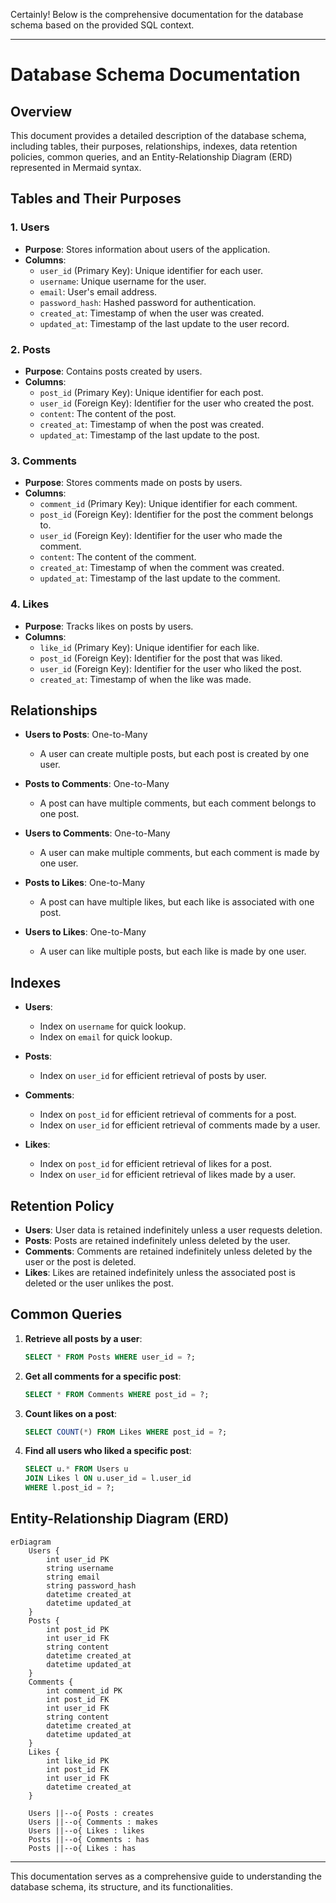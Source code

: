 Certainly! Below is the comprehensive documentation for the database schema based on the provided SQL context.

---

# Database Schema Documentation

## Overview
This document provides a detailed description of the database schema, including tables, their purposes, relationships, indexes, data retention policies, common queries, and an Entity-Relationship Diagram (ERD) represented in Mermaid syntax.

## Tables and Their Purposes

### 1. Users
- **Purpose**: Stores information about users of the application.
- **Columns**:
  - `user_id` (Primary Key): Unique identifier for each user.
  - `username`: Unique username for the user.
  - `email`: User's email address.
  - `password_hash`: Hashed password for authentication.
  - `created_at`: Timestamp of when the user was created.
  - `updated_at`: Timestamp of the last update to the user record.

### 2. Posts
- **Purpose**: Contains posts created by users.
- **Columns**:
  - `post_id` (Primary Key): Unique identifier for each post.
  - `user_id` (Foreign Key): Identifier for the user who created the post.
  - `content`: The content of the post.
  - `created_at`: Timestamp of when the post was created.
  - `updated_at`: Timestamp of the last update to the post.

### 3. Comments
- **Purpose**: Stores comments made on posts by users.
- **Columns**:
  - `comment_id` (Primary Key): Unique identifier for each comment.
  - `post_id` (Foreign Key): Identifier for the post the comment belongs to.
  - `user_id` (Foreign Key): Identifier for the user who made the comment.
  - `content`: The content of the comment.
  - `created_at`: Timestamp of when the comment was created.
  - `updated_at`: Timestamp of the last update to the comment.

### 4. Likes
- **Purpose**: Tracks likes on posts by users.
- **Columns**:
  - `like_id` (Primary Key): Unique identifier for each like.
  - `post_id` (Foreign Key): Identifier for the post that was liked.
  - `user_id` (Foreign Key): Identifier for the user who liked the post.
  - `created_at`: Timestamp of when the like was made.

## Relationships
- **Users to Posts**: One-to-Many
  - A user can create multiple posts, but each post is created by one user.
  
- **Posts to Comments**: One-to-Many
  - A post can have multiple comments, but each comment belongs to one post.
  
- **Users to Comments**: One-to-Many
  - A user can make multiple comments, but each comment is made by one user.
  
- **Posts to Likes**: One-to-Many
  - A post can have multiple likes, but each like is associated with one post.
  
- **Users to Likes**: One-to-Many
  - A user can like multiple posts, but each like is made by one user.

## Indexes
- **Users**:
  - Index on `username` for quick lookup.
  - Index on `email` for quick lookup.

- **Posts**:
  - Index on `user_id` for efficient retrieval of posts by user.

- **Comments**:
  - Index on `post_id` for efficient retrieval of comments for a post.
  - Index on `user_id` for efficient retrieval of comments made by a user.

- **Likes**:
  - Index on `post_id` for efficient retrieval of likes for a post.
  - Index on `user_id` for efficient retrieval of likes made by a user.

## Retention Policy
- **Users**: User data is retained indefinitely unless a user requests deletion.
- **Posts**: Posts are retained indefinitely unless deleted by the user.
- **Comments**: Comments are retained indefinitely unless deleted by the user or the post is deleted.
- **Likes**: Likes are retained indefinitely unless the associated post is deleted or the user unlikes the post.

## Common Queries
1. **Retrieve all posts by a user**:
   ```sql
   SELECT * FROM Posts WHERE user_id = ?;
   ```

2. **Get all comments for a specific post**:
   ```sql
   SELECT * FROM Comments WHERE post_id = ?;
   ```

3. **Count likes on a post**:
   ```sql
   SELECT COUNT(*) FROM Likes WHERE post_id = ?;
   ```

4. **Find all users who liked a specific post**:
   ```sql
   SELECT u.* FROM Users u
   JOIN Likes l ON u.user_id = l.user_id
   WHERE l.post_id = ?;
   ```

## Entity-Relationship Diagram (ERD)
```mermaid
erDiagram
    Users {
        int user_id PK
        string username
        string email
        string password_hash
        datetime created_at
        datetime updated_at
    }
    Posts {
        int post_id PK
        int user_id FK
        string content
        datetime created_at
        datetime updated_at
    }
    Comments {
        int comment_id PK
        int post_id FK
        int user_id FK
        string content
        datetime created_at
        datetime updated_at
    }
    Likes {
        int like_id PK
        int post_id FK
        int user_id FK
        datetime created_at
    }

    Users ||--o{ Posts : creates
    Users ||--o{ Comments : makes
    Users ||--o{ Likes : likes
    Posts ||--o{ Comments : has
    Posts ||--o{ Likes : has
```

---

This documentation serves as a comprehensive guide to understanding the database schema, its structure, and its functionalities.